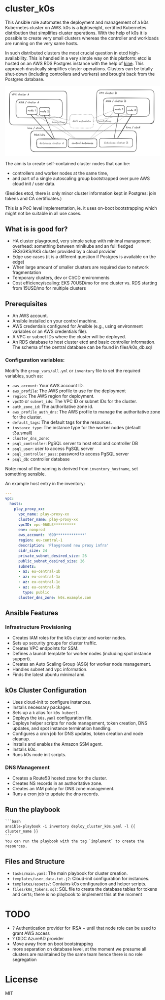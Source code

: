 # cluster_k0s

This Ansible role automates the deployment and management of a k0s Kubernetes cluster on AWS. k0s is a lightweight, certified Kubernetes distribution that simplifies cluster operations. With the help of k0s it is possible to create very small clusters whereas the controller and workloads are running on the very same hosts.

In such distributed clusters the most crucial question in etcd high-availability. This is handled in a very simple way on this platform: etcd is hosted on an AWS RDS Postgres instance with the help of [kine](https://github.com/k3s-io/kine/tree/master). This approach drastically simplifies cluster operations. Clusters can be totally shut-down (including controllers and workers) and brought back from the Postgres database.

![alt text](k0_self_contained_cluster_architecture.png)

The aim is to create self-contained cluster nodes that can be:

- controllers and worker nodes at the same time,
- and part of a single autoscaling group bootstrapped over pure AWS cloud init / user data. 

(Besides etcd, there is only minor cluster information kept in Postgres: join tokens and CA certificates.)

This is a PoC level implementation, ie. it uses on-boot bootstrapping which might not be suitable in all use cases.

## What is is good for?

- HA cluster playground, very simple setup with minimal management overhead: something between minikube and an full fledged EKS/GKS/AKS cluster provided by a cloud provider 
- Edge use cases (it is a different question if Postgres is available on the edge)
- When large amount of smaller clusters are required due to network fragmentation
- Temporary clusters, dev or CI/CD environments
- Cost efficiency/scaling: EKS 70USD/mo for one cluster vs. RDS starting from 15USD/mo for multiple clusters

## Prerequisites

*   An AWS account.
*   Ansible installed on your control machine.
*   AWS credentials configured for Ansible (e.g., using environment variables or an AWS credentials file).
*   A VPC or subnet IDs where the cluster will be deployed.
*   An RDS database to host cluster etcd and basic controller information. The schema of the central database can be found in files/k0s_db.sql

### Configuration variables:

Modify the `group_vars/all.yml` or `inventory` file to set the required variables, such as:

* `aws_account`: Your AWS account ID.
* `aws_profile`: The AWS profile to use for the deployment
* `region`: The AWS region for deployment.
* `vpcID` or `subnet_ids`: The VPC ID or subnet IDs for the cluster.
* `auth_zone_id`: The authoritative zone id.
* `aws_profile_auth_dns`: The AWS profile to manage the authoritative zone for the cluster.
* `default_tags`: The default tags for the resources.
* `instance_type`: The instance type for the worker nodes (default t3a.small)
* `cluster_dns_zone`: 
* `psql_controller`: PgSQL server to host etcd and controller DB 
* `psql_user`: user to access PgSQL server
* `psql_controller_pass`: password to access PgSQL server
* `psql_db`: controller database

Note: most of the naming is derived from `inventory_hostname`, set something sensible.

An example host entry in the inventory: 

```yaml
---
vpc:
  hosts:
    play_proxy_xx:
      vpc_name: play-proxy-xx
      cluster_name: play-proxy-xx
      vpcID: vpc-060b3**********
      env: nonprod
      aws_account: '699*************'
      region: eu-central-1
      description: 'Playground new proxy infra'
      cidr_size: 24
      private_subnet_desired_size: 26
      public_subnet_desired_size: 26
      subnets:
      - az: eu-central-1b
      - az: eu-central-1a
      - az: eu-central-1c
      - az: eu-central-1b
        type: public
      cluster_dns_zone: k0s.example.com
```
    
## Ansible Features

### Infrastructure Provisioning

*   Creates IAM roles for the k0s cluster and worker nodes.
*   Sets up security groups for cluster traffic.
*   Creates VPC endpoints for SSM.
*   Defines a launch template for worker nodes (including spot instance support).
*   Creates an Auto Scaling Group (ASG) for worker node management.
*   Handles subnet and vpc information.
*   Finds the latest ubuntu minimal ami.
## k0s Cluster Configuration

*   Uses cloud-init to configure instances.
*   Installs necessary packages.
*   Sets up a `k` alias for `k0s kubectl`.
*   Deploys the `k0s.yaml` configuration file.
*   Deploys helper scripts for node management, token creation, DNS updates, and spot instance termination handling.
*   Configures a cron job for DNS updates, token creation and node cleanup.
*   Installs and enables the Amazon SSM agent.
*   Installs k0s.
*   Runs k0s node init scripts.

### DNS Management

*   Creates a Route53 hosted zone for the cluster.
*   Creates NS records in an authoritative zone.
*   Creates an IAM policy for DNS zone management.
*   Runs a cron job to update the dns records.
    
## Run the playbook

    ```bash
    ansible-playbook -i inventory deploy_cluster_k0s.yaml -l {{ cluster_name }}
    ```
    You can run the playbook with the tag `implement` to create the resources.

## Files and Structure

*  `tasks/main.yaml`: The main playbook for cluster creation.
*  `templates/user_data.txt.j2`: Cloud-init configuration for instances.
*  `templates/assets/`: Contains k0s configuration and helper scripts.
*  `files/k0s_tokens.sql`: SQL file to create the database tables for tokens and certs; there is no playbook to implement this at the moment

# TODO

- ? Authentication provider for IRSA ~ until that node role can be used to grant AWS access
- ? OIDC AzureAD provider
- Move away from on boot bootstrapping
- more separation on database level, at the moment we presume all clusters are maintained by the same team hence there is no role segregation
# License

MIT


